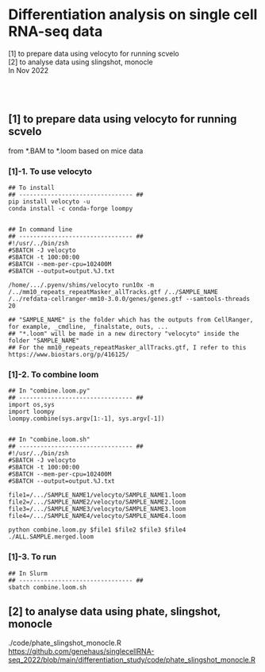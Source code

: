 # Differentiation analysis on single cell RNA-seq data  <br> 
[1] to prepare data using velocyto for running scvelo <br> 
[2] to analyse data using slingshot, monocle <br> 
In Nov 2022

<br>
<br>

## [1] to prepare data using velocyto for running scvelo <br>
from *.BAM to *.loom based on mice data 

### [1]-1. To use velocyto  <br> 


	## To install 
	## -------------------------------- ##
	pip install velocyto -u
	conda install -c conda-forge loompy
	
		
	## In command line 
	## -------------------------------- ##
	#!/usr/../bin/zsh
	#SBATCH -J velocyto
	#SBATCH -t 100:00:00
	#SBATCH --mem-per-cpu=102400M
	#SBATCH --output=output.%J.txt
	
	/home/.../.pyenv/shims/velocyto run10x -m /../mm10_repeats_repeatMasker_allTracks.gtf /../SAMPLE_NAME /../refdata-cellranger-mm10-3.0.0/genes/genes.gtf --samtools-threads 20
	
	## "SAMPLE_NAME" is the folder which has the outputs from CellRanger, for example, _cmdline, _finalstate, outs, ...   
	## "*.loom" will be made in a new directory "velocyto" inside the folder "SAMPLE_NAME"	
	## For the mm10_repeats_repeatMasker_allTracks.gtf, I refer to this https://www.biostars.org/p/416125/


### [1]-2. To combine loom  <br> 


	## In "combine.loom.py"
	## -------------------------------- ##
	import os,sys
	import loompy
	loompy.combine(sys.argv[1:-1], sys.argv[-1])
	
	
	## In "combine.loom.sh"
	## -------------------------------- ##
	#!/usr/../bin/zsh
	#SBATCH -J velocyto
	#SBATCH -t 100:00:00
	#SBATCH --mem-per-cpu=102400M
	#SBATCH --output=output.%J.txt
	
	file1=/.../SAMPLE_NAME1/velocyto/SAMPLE_NAME1.loom
	file2=/.../SAMPLE_NAME2/velocyto/SAMPLE_NAME2.loom
	file3=/.../SAMPLE_NAME3/velocyto/SAMPLE_NAME3.loom
	file4=/.../SAMPLE_NAME4/velocyto/SAMPLE_NAME4.loom
	
	python combine.loom.py $file1 $file2 $file3 $file4 ./ALL.SAMPLE.merged.loom
	


### [1]-3. To run  <br>


	## In Slurm 
	## -------------------------------- ##
	sbatch combine.loom.sh



## [2] to analyse data using phate, slingshot, monocle <br> 
./code/phate_slingshot_monocle.R <br>
https://github.com/genehaus/singlecellRNA-seq_2022/blob/main/differentiation_study/code/phate_slingshot_monocle.R




